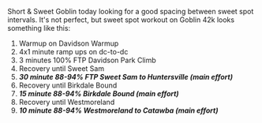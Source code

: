 Short & Sweet Goblin today looking for a good spacing between sweet spot intervals. It's not perfect, but sweet spot workout on Goblin 42k looks something like this:

1. Warmup on Davidson Warmup
2. 4x1 minute ramp ups on dc-to-dc
3. 3 minutes 100% FTP Davidson Park Climb
4. Recovery until Sweet Sam
5. ***30 minute 88-94% FTP Sweet Sam to Huntersville (main effort)***
6. Recovery until Birkdale Bound
7. ***15 minute 88-94% Birkdale Bound (main effort)***
8. Recovery until Westmoreland
9. ***10 minute 88-94% Westmoreland to Catawba (main effort)***